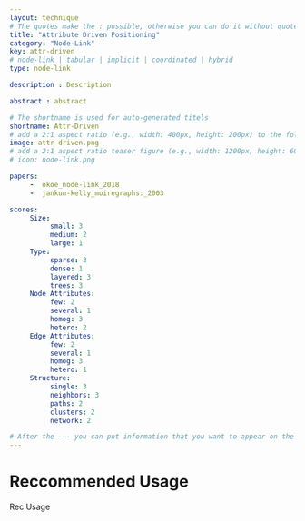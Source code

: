 ```yaml
---
layout: technique
# The quotes make the : possible, otherwise you can do it without quotes
title: "Attribute Driven Positioning"
category: "Node-Link"
key: attr-driven
# node-link | tabular | implicit | coordinated | hybrid 
type: node-link

description : Description

abstract : abstract

# The shortname is used for auto-generated titels
shortname: Attr-Driven
# add a 2:1 aspect ratio (e.g., width: 400px, height: 200px) to the folder /assets/images/papers/
image: attr-driven.png
# add a 2:1 aspect ratio teaser figure (e.g., width: 1200px, height: 600px) to the folder /assets/images/papers/
# icon: node-link.png

papers:
     -  okoe_node-link_2018
     -  jankun-kelly_moiregraphs:_2003

scores:
     Size: 
          small: 3
          medium: 2
          large: 1
     Type: 
          sparse: 3
          dense: 1
          layered: 3
          trees: 3
     Node Attributes: 
          few: 2
          several: 1
          homog: 3
          hetero: 2
     Edge Attributes: 
          few: 2
          several: 1
          homog: 3
          hetero: 1
     Structure: 
          single: 3
          neighbors: 3
          paths: 2
          clusters: 2
          network: 2

# After the --- you can put information that you want to appear on the website using markdown formatting or HTML. A good example are acknowledgements, extra references, an erratum, etc.
---
```


# Reccommended Usage

Rec Usage

